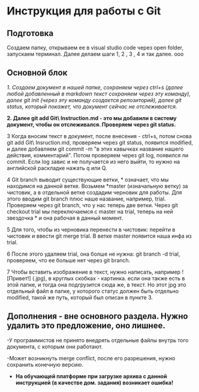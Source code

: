 # Инструкция для работы с Git 
## Подготовка
Создаем папку, открываем ее в visual studio code через open folder, запускаем терминал.
Далее делаем шаги 1, 2 , 3 , 4 и так далее. ооо
## Основной блок 
*1. Создаем документ в нашей папке, сохраняем через ctrl+s (далее любой добавленный в markdown текст сохраняем через эту команду), далее git init (через эту команду создается репозиторий), далее git status, который покажет, что документ сейчас не отслеживается.*

**2. Далее git add Git\ Instruction.md - это мы добавили в систему документ, чтобы он отслеживался. Проверяем через git status.**

3 Когда вносим текст в документ, после внесения - ctrl+s, потом снова git add Git\ Insruction.md, проверяем через git status, появится modified, и далее добавляем git commit -m "в этих кавычках название нашего действия, комментарий". Потом проверяем через git log, появился ли commit. Если log завис и не получается из него выйти, то нужно на английской раскладке нажать q или Q.

4 Git branch выводит существующие ветки, * означает, что мы находимся на данной ветке. Возьмем *master (изначальную ветку) за чистовик, а в отдельной ветке создадим черновик для работы. Для этого вводим git branch плюс наше название, например, trial. Проверяем через git branch, что у нас теперь две ветки. Через git checkout trial мы переключаемся с master на trial, теперь на ней звездочка * и она рабочая в данный момент.

5 Для того, чтобы из черновика перенести в чистовик: перейти в чистовик и ввести git merge trial. В ветке master появится наша инфа из trial.

6 После этого удаляем trial, она болше не нужна: git branch -d trial, проверяем, что ее больше нет через git branch. 

7 Чтобы вставить изображение в текст, нужно написать, например ! [Привет!] (.jpg), в круглых скобках - картинка. если она также есть в этой папке, и тогда она подгрузится сюда же, в текст. Но этот jpg это отдельный файл в папке, у которого статус должен быть отдельно modified, такой же путь, который был описан в пункте 3.


## Дополнения - вне основного раздела. Нужно удалить это предложение, оно лишнее.

-У программистов не принято внедрять отдельные файлы внутрь того документа, с которым они работают. 

-Может возникнуть merge conflict, после его разрешения, нужно сохранить конечную версию. 

- **На обучающей платформе при загрузке архива с данной инструкцией (в качестве дом. задания) возникает ошибка!**